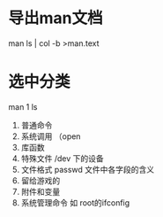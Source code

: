 # 导出man文档
man ls | col -b >man.text

# 选中分类
man 1 ls
1. 普通命令 
2. 系统调用 （open 
3. 库函数 
4. 特殊文件 /dev 下的设备 
5. 文件格式 passwd 文件中各字段的含义
6. 留给游戏的 
7. 附件和变量
8. 系统管理命令  如 root的ifconfig
